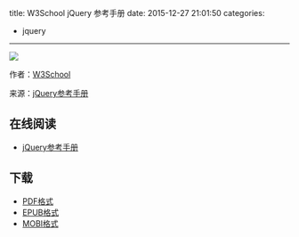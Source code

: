 title: W3School jQuery 参考手册
date: 2015-12-27 21:01:50
categories:
  - jquery
---

![](https://ek8whxe.cloudimg.io/s/width/226/https://www.gitbook.com/cover/book/wizardforcel/w3school-jquery-ref.jpg?build=1450438345350&v=12.0.2)

作者：[W3School](http://www.w3cschool.cc)

来源：[jQuery参考手册](http://www.w3cschool.cc/jquery/jquery-ref-selectors.html)

<!--more-->

## 在线阅读 ##

* [jQuery参考手册](https://www.gitbook.com/book/wizardforcel/w3school-jquery-ref/details)

## 下载 ##

* [PDF格式](https://www.gitbook.com/download/pdf/book/wizardforcel/w3school-jquery-ref)
* [EPUB格式](https://www.gitbook.com/download/epub/book/wizardforcel/w3school-jquery-ref)
* [MOBI格式](https://www.gitbook.com/download/mobi/book/wizardforcel/w3school-jquery-ref)